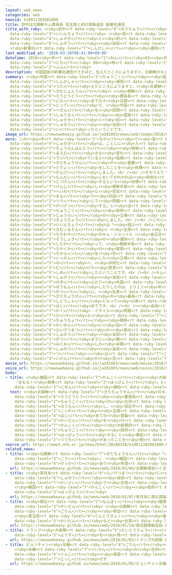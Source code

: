 ```yaml
---
layout: web_news
categories: web
newsid: k10011382081000
title: 訪中は北朝鮮キム委員長 習主席と初の首脳会談 新華社通信
title_with_ruby: <ruby>訪中<rt data-ruby-level="6">ほうちゅう</rt></ruby>は<ruby>北朝鮮<rt data-ruby-level="7">きたちょうせん</rt></ruby>キム<ruby>委員長<rt
  data-ruby-level="3">いいんちょう</rt></ruby> <ruby>習<rt data-ruby-level="3">しゅう</rt></ruby><ruby>主席<rt
  data-ruby-level="4">しゅせき</rt></ruby>と<ruby>初<rt data-ruby-level="4">はつ</rt></ruby>の<ruby>首脳<rt
  data-ruby-level="6">しゅのう</rt></ruby><ruby>会談<rt data-ruby-level="3">かいだん</rt></ruby>
  <ruby>新華社<rt data-ruby-level="7">しんかしゃ</rt></ruby><ruby>通信<rt data-ruby-level="4">つうしん</rt></ruby>
last_modified_at: '2018-03-28T08:41:00+09:00'
datetime: 2018<ruby>年<rt data-ruby-level="1">ねん</rt></ruby>03<ruby>月<rt data-ruby-level="1">がつ</rt></ruby>28<ruby>日<rt
  data-ruby-level="1">にち</rt></ruby> 08<ruby>時<rt data-ruby-level="2">じ</rt></ruby>41<ruby>分<rt
  data-ruby-level="2">ふん</rt></ruby>
description: 中国国営の新華社通信がさきほど、伝えたところによりますと、北朝鮮のキム・ジョンウン（金正恩）朝鮮労働党委員長は、２８日までの４日間の日程で、中国の北京を訪問し、習近平国家主席と初めての首脳会談を行ったということです。
summary: <ruby>中国<rt data-ruby-level="2">ちゅうごく</rt></ruby><ruby>国営<rt data-ruby-level="5">こくえい</rt></ruby>の<ruby>新華社<rt
  data-ruby-level="7">しんかしゃ</rt></ruby><ruby>通信<rt data-ruby-level="4">つうしん</rt></ruby>がさきほど、<ruby>伝<rt
  data-ruby-level="4">つた</rt></ruby>えたところによりますと、<ruby>北朝鮮<rt data-ruby-level="7">きたちょうせん</rt></ruby>のキム・ジョンウン（<ruby>金正恩<rt
  data-ruby-level="8">きむじょんうん</rt></ruby>）<ruby>朝鮮<rt data-ruby-level="7">ちょうせん</rt></ruby><ruby>労働党<rt
  data-ruby-level="6">ろうどうとう</rt></ruby><ruby>委員長<rt data-ruby-level="3">いいんちょう</rt></ruby>は、２８<ruby>日<rt
  data-ruby-level="1">にち</rt></ruby>までの４<ruby>日間<rt data-ruby-level="2">にちかん</rt></ruby>の<ruby>日程<rt
  data-ruby-level="5">にってい</rt></ruby>で、<ruby>中国<rt data-ruby-level="2">ちゅうごく</rt></ruby>の<ruby>北京<rt
  data-ruby-level="8">ぺきん</rt></ruby>を<ruby>訪問<rt data-ruby-level="6">ほうもん</rt></ruby>し、<ruby>習近平<rt
  data-ruby-level="3">しゅうきんぺい</rt></ruby><ruby>国家<rt data-ruby-level="2">こっか</rt></ruby><ruby>主席<rt
  data-ruby-level="4">しゅせき</rt></ruby>と<ruby>初<rt data-ruby-level="4">はじ</rt></ruby>めての<ruby>首脳<rt
  data-ruby-level="6">しゅのう</rt></ruby><ruby>会談<rt data-ruby-level="3">かいだん</rt></ruby>を<ruby>行<rt
  data-ruby-level="2">い</rt></ruby>ったということです。
image_url: https://newswebeasy.github.io/ja201803/news/web/image/2018/03/28/K10011382081_1803280913_1803280920_01_03.jpg
more: この<ruby>中<rt data-ruby-level="1">なか</rt></ruby>で<ruby>習<rt data-ruby-level="3">しゅう</rt></ruby><ruby>主席<rt
  data-ruby-level="4">しゅせき</rt></ruby>は、ことしに<ruby>入<rt data-ruby-level="1">はい</rt></ruby>ってから<ruby>朝鮮半島<rt
  data-ruby-level="7">ちょうせんはんとう</rt></ruby><ruby>情勢<rt data-ruby-level="5">じょうせい</rt></ruby>には<ruby>前向<rt
  data-ruby-level="3">まえむ</rt></ruby>きな<ruby>変化<rt data-ruby-level="4">へんか</rt></ruby>が<ruby>出<rt
  data-ruby-level="1">で</rt></ruby>ていると<ruby>指摘<rt data-ruby-level="7">してき</rt></ruby>したうえで「<ruby>北朝鮮<rt
  data-ruby-level="7">きたちょうせん</rt></ruby>が<ruby>重要<rt data-ruby-level="4">じゅうよう</rt></ruby>な<ruby>努力<rt
  data-ruby-level="4">どりょく</rt></ruby>をしたことを<ruby>称賛<rt data-ruby-level="7">しょうさん</rt></ruby>する」と<ruby>歓迎<rt
  data-ruby-level="7">かんげい</rt></ruby>しました。<br /><br />そのうえで「<ruby>朝鮮半島<rt data-ruby-level="7">ちょうせんはんとう</rt></ruby>の<ruby>問題<rt
  data-ruby-level="3">もんだい</rt></ruby>においてわれわれは<ruby>非核化<rt data-ruby-level="7">ひかくか</rt></ruby>を<ruby>実現<rt
  data-ruby-level="5">じつげん</rt></ruby>するという<ruby>目標<rt data-ruby-level="4">もくひょう</rt></ruby>を<ruby>堅持<rt
  data-ruby-level="7">けんじ</rt></ruby>し<ruby>朝鮮半島<rt data-ruby-level="7">ちょうせんはんとう</rt></ruby>の<ruby>平和<rt
  data-ruby-level="3">へいわ</rt></ruby>と<ruby>安定<rt data-ruby-level="3">あんてい</rt></ruby>を<ruby>守<rt
  data-ruby-level="3">まも</rt></ruby>り<ruby>対話<rt data-ruby-level="3">たいわ</rt></ruby>を<ruby>通<rt
  data-ruby-level="2">つう</rt></ruby>じて<ruby>問題<rt data-ruby-level="3">もんだい</rt></ruby>を<ruby>解決<rt
  data-ruby-level="5">かいけつ</rt></ruby>する」と<ruby>述<rt data-ruby-level="5">の</rt></ruby>べ、<ruby>中国<rt
  data-ruby-level="2">ちゅうごく</rt></ruby><ruby>政府<rt data-ruby-level="5">せいふ</rt></ruby>の<ruby>従来<rt
  data-ruby-level="6">じゅうらい</rt></ruby>の<ruby>立場<rt data-ruby-level="2">たちば</rt></ruby>を<ruby>強調<rt
  data-ruby-level="3">きょうちょう</rt></ruby>しました。<br /><br />これに<ruby>対<rt data-ruby-level="3">たい</rt></ruby>してキム<ruby>委員長<rt
  data-ruby-level="3">いいんちょう</rt></ruby>は「<ruby>祖父<rt data-ruby-level="5">そふ</rt></ruby>のキム・イルソン（<ruby>金日成<rt
  data-ruby-level="8">きむいるそん</rt></ruby>）<ruby>主席<rt data-ruby-level="4">しゅせき</rt></ruby>と<ruby>父親<rt
  data-ruby-level="2">ちちおや</rt></ruby>のキム・ジョンイル（<ruby>金正日<rt data-ruby-level="8">きむじょんいる</rt></ruby>）<ruby>総書記<rt
  data-ruby-level="5">そうしょき</rt></ruby>の<ruby>遺訓<rt data-ruby-level="6">いくん</rt></ruby>に<ruby>従<rt
  data-ruby-level="6">したが</rt></ruby>って、<ruby>朝鮮半島<rt data-ruby-level="7">ちょうせんはんとう</rt></ruby>の<ruby>非核化<rt
  data-ruby-level="7">ひかくか</rt></ruby>の<ruby>実現<rt data-ruby-level="5">じつげん</rt></ruby>に<ruby>力<rt
  data-ruby-level="1">ちから</rt></ruby>を<ruby>尽<rt data-ruby-level="7">つ</rt></ruby>くすのは、われわれの<ruby>一貫<rt
  data-ruby-level="7">いっかん</rt></ruby>した<ruby>立場<rt data-ruby-level="2">たちば</rt></ruby>だ」と<ruby>述<rt
  data-ruby-level="5">の</rt></ruby>べ、<ruby>非核化<rt data-ruby-level="7">ひかくか</rt></ruby>に<ruby>向<rt
  data-ruby-level="3">む</rt></ruby>けた<ruby>意思<rt data-ruby-level="3">いし</rt></ruby>を<ruby>示<rt
  data-ruby-level="5">しめ</rt></ruby>したということです。<br /><br />キム<ruby>委員長<rt data-ruby-level="3">いいんちょう</rt></ruby>が<ruby>首脳<rt
  data-ruby-level="6">しゅのう</rt></ruby><ruby>会談<rt data-ruby-level="3">かいだん</rt></ruby>に<ruby>臨<rt
  data-ruby-level="7">のぞ</rt></ruby>んだり<ruby>外国<rt data-ruby-level="2">がいこく</rt></ruby>を<ruby>訪問<rt
  data-ruby-level="6">ほうもん</rt></ruby>したりしたのは、２０１２<ruby>年<rt data-ruby-level="1">ねん</rt></ruby>４<ruby>月<rt
  data-ruby-level="1">がつ</rt></ruby>に、<ruby>名実<rt data-ruby-level="3">めいじつ</rt></ruby>ともに<ruby>北朝鮮<rt
  data-ruby-level="7">きたちょうせん</rt></ruby>の<ruby>最高<rt data-ruby-level="4">さいこう</rt></ruby><ruby>指導者<rt
  data-ruby-level="5">しどうしゃ</rt></ruby>となって<ruby>以来<rt data-ruby-level="4">いらい</rt></ruby>これが<ruby>初<rt
  data-ruby-level="4">はじ</rt></ruby>めてです。<br /><br /><ruby>会談<rt data-ruby-level="3">かいだん</rt></ruby>では、<ruby>核<rt
  data-ruby-level="7">かく</rt></ruby>・ミサイル<ruby>問題<rt data-ruby-level="3">もんだい</rt></ruby>をめぐって<ruby>冷<rt
  data-ruby-level="7">ひ</rt></ruby>え<ruby>込<rt data-ruby-level="7">こ</rt></ruby>んでいる<ruby>中朝<rt
  data-ruby-level="2">ちゅうちょう</rt></ruby><ruby>関係<rt data-ruby-level="4">かんけい</rt></ruby>の<ruby>改善<rt
  data-ruby-level="6">かいぜん</rt></ruby>に<ruby>加<rt data-ruby-level="4">くわ</rt></ruby>え、<ruby>来月末<rt
  data-ruby-level="4">らいげつまつ</rt></ruby>の<ruby>南北<rt data-ruby-level="2">なんぼく</rt></ruby><ruby>首脳<rt
  data-ruby-level="6">しゅのう</rt></ruby><ruby>会談<rt data-ruby-level="3">かいだん</rt></ruby>や、５<ruby>月<rt
  data-ruby-level="1">がつ</rt></ruby>までに<ruby>開<rt data-ruby-level="3">ひら</rt></ruby>かれる<ruby>見通<rt
  data-ruby-level="2">みとお</rt></ruby>しの<ruby>米朝<rt data-ruby-level="2">べいちょう</rt></ruby><ruby>首脳<rt
  data-ruby-level="6">しゅのう</rt></ruby><ruby>会談<rt data-ruby-level="3">かいだん</rt></ruby>について、<ruby>突<rt
  data-ruby-level="7">つ</rt></ruby>っ<ruby>込<rt data-ruby-level="7">こ</rt></ruby>んだ<ruby>意見<rt
  data-ruby-level="3">いけん</rt></ruby>が<ruby>交<rt data-ruby-level="7">か</rt></ruby>わされたものとみられます。
movie_url: https://newswebeasy.github.io/ja201803/news/web/movie/2018/03/28/k10011382081_201803280847_201803280848.mp4
voice_url: https://newswebeasy.github.io/ja201803/news/web/voice/2018/03/28/k10011382081_201803280847_201803280848.mp3
body:
- title: <ruby>韓国<rt data-ruby-level="7">かんこく</rt></ruby><ruby>大統領府<rt data-ruby-level="5">だいとうりょうふ</rt></ruby>
    「まもなく<ruby>発表<rt data-ruby-level="3">はっぴょう</rt></ruby>」と<ruby>中国<rt data-ruby-level="2">ちゅうごく</rt></ruby>から<ruby>事前<rt
    data-ruby-level="3">じぜん</rt></ruby><ruby>通知<rt data-ruby-level="2">つうち</rt></ruby>
  text: <ruby>北朝鮮<rt data-ruby-level="7">きたちょうせん</rt></ruby>のキム・ジョンウン<ruby>朝鮮<rt data-ruby-level="7">ちょうせん</rt></ruby><ruby>労働党<rt
    data-ruby-level="6">ろうどうとう</rt></ruby><ruby>委員長<rt data-ruby-level="3">いいんちょう</rt></ruby>が<ruby>中国<rt
    data-ruby-level="2">ちゅうごく</rt></ruby>の<ruby>北京<rt data-ruby-level="8">ぺきん</rt></ruby>を<ruby>訪問<rt
    data-ruby-level="6">ほうもん</rt></ruby>し、<ruby>習近平<rt data-ruby-level="3">しゅうきんぺい</rt></ruby><ruby>国家<rt
    data-ruby-level="2">こっか</rt></ruby><ruby>主席<rt data-ruby-level="4">しゅせき</rt></ruby>と<ruby>初<rt
    data-ruby-level="4">はじ</rt></ruby>めての<ruby>首脳<rt data-ruby-level="6">しゅのう</rt></ruby><ruby>会談<rt
    data-ruby-level="3">かいだん</rt></ruby>を<ruby>行<rt data-ruby-level="2">い</rt></ruby>ったことについて、<ruby>韓国<rt
    data-ruby-level="7">かんこく</rt></ruby><ruby>大統領府<rt data-ruby-level="5">だいとうりょうふ</rt></ruby>は、<ruby>中国<rt
    data-ruby-level="2">ちゅうごく</rt></ruby><ruby>政府<rt data-ruby-level="5">せいふ</rt></ruby>から「まもなく<ruby>発表<rt
    data-ruby-level="3">はっぴょう</rt></ruby>する」と<ruby>事前<rt data-ruby-level="3">じぜん</rt></ruby>に<ruby>通知<rt
    data-ruby-level="2">つうち</rt></ruby>があったことを<ruby>明<rt data-ruby-level="2">あき</rt></ruby>らかにしました。
source_url: https://www3.nhk.or.jp/news/html/20180328/k10011382081000.html
related_news:
- title: <ruby>北朝鮮<rt data-ruby-level="7">きたちょうせん</rt></ruby>「<ruby>満足<rt data-ruby-level="4">まんぞく</rt></ruby>いく<ruby>合意<rt
    data-ruby-level="3">ごうい</rt></ruby>」 <ruby>韓国<rt data-ruby-level="7">かんこく</rt></ruby>「<ruby>結果<rt
    data-ruby-level="4">けっか</rt></ruby>あり<ruby>失望<rt data-ruby-level="4">しつぼう</rt></ruby>させるものでない」
  url: https://newswebeasy.github.io/news/web/2018/03/06/北朝鮮満足いく合意-韓国結果あり失望させるものでない
- title: <ruby>来月末<rt data-ruby-level="4">らいげつまつ</rt></ruby>に<ruby>南北<rt data-ruby-level="2">なんぼく</rt></ruby><ruby>首脳<rt
    data-ruby-level="6">しゅのう</rt></ruby><ruby>会談<rt data-ruby-level="3">かいだん</rt></ruby><ruby>開催<rt
    data-ruby-level="7">かいさい</rt></ruby>で<ruby>合意<rt data-ruby-level="3">ごうい</rt></ruby>
    <ruby>韓国<rt data-ruby-level="7">かんこく</rt></ruby><ruby>政府<rt data-ruby-level="5">せいふ</rt></ruby><ruby>発表<rt
    data-ruby-level="3">はっぴょう</rt></ruby>
  url: https://newswebeasy.github.io/news/web/2018/03/07/来月末に南北首脳会談開催で合意-韓国政府発表
- title: <ruby>南北<rt data-ruby-level="2">なんぼく</rt></ruby><ruby>閣僚級<rt data-ruby-level="7">かくりょうきゅう</rt></ruby><ruby>会談<rt
    data-ruby-level="3">かいだん</rt></ruby> <ruby>北朝鮮<rt data-ruby-level="7">きたちょうせん</rt></ruby>の<ruby>五輪<rt
    data-ruby-level="4">ごりん</rt></ruby><ruby>参加<rt data-ruby-level="4">さんか</rt></ruby>
    <ruby>軍当局<rt data-ruby-level="4">ぐんとうきょく</rt></ruby><ruby>者<rt data-ruby-level="3">しゃ</rt></ruby><ruby>会談<rt
    data-ruby-level="3">かいだん</rt></ruby>など<ruby>合意<rt data-ruby-level="3">ごうい</rt></ruby>
  url: https://newswebeasy.github.io/news/web/2018/01/10/南北閣僚級会談-北朝鮮の五輪参加-軍当局者会談など合意
- title: トランプ<ruby>大統領<rt data-ruby-level="5">だいとうりょう</rt></ruby> 「ロケットマンの<ruby>様子<rt
    data-ruby-level="3">ようす</rt></ruby>を<ruby>見<rt data-ruby-level="1">み</rt></ruby>てみよう」
  url: https://newswebeasy.github.io/news/web/2018/01/03/トランプ大統領-ロケットマンの様子を見てみよう
- title: ピョンチャン<ruby>五輪<rt data-ruby-level="4">ごりん</rt></ruby><ruby>期間中<rt data-ruby-level="3">きかんちゅう</rt></ruby>
    <ruby>米韓<rt data-ruby-level="7">べいかん</rt></ruby>の<ruby>合同<rt data-ruby-level="2">ごうどう</rt></ruby><ruby>軍事<rt
    data-ruby-level="4">ぐんじ</rt></ruby><ruby>演習<rt data-ruby-level="5">えんしゅう</rt></ruby>は<ruby>実施<rt
    data-ruby-level="7">じっし</rt></ruby>せず
  url: https://newswebeasy.github.io/news/web/2018/01/05/ピョンチャン五輪期間中-米韓の合同軍事演習は実施せず
...
```

